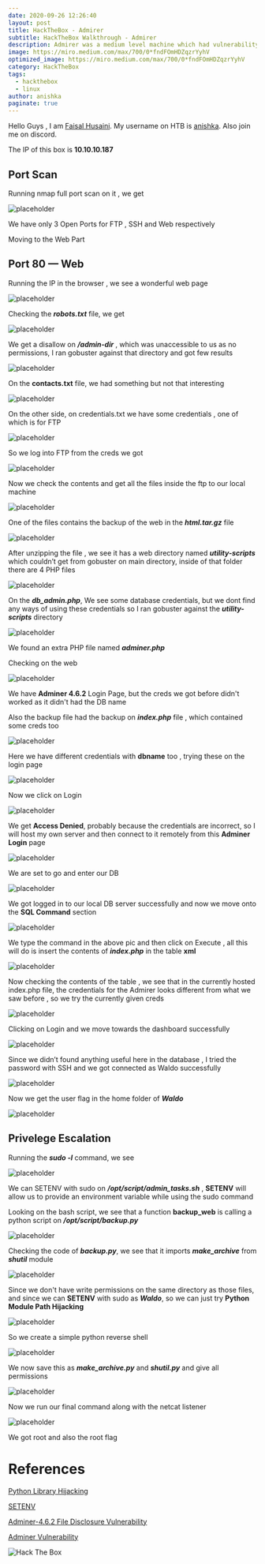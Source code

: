 ```yaml
---
date: 2020-09-26 12:26:40
layout: post
title: HackTheBox - Admirer 
subtitle: HackTheBox Walkthrough - Admirer
description: Admirer was a medium level machine which had vulnerability of web for Admirer and privilege escalation through python library hijacking
image: https://miro.medium.com/max/700/0*fndFOmHDZqzrYyhV
optimized_image: https://miro.medium.com/max/700/0*fndFOmHDZqzrYyhV
category: HackTheBox
tags:
  - hackthebox
  - linux
author: anishka
paginate: true
---
```


Hello Guys , I am <a href="https://twitter.com/_kNgF">Faisal Husaini</a>. My username on HTB is <a href="https://www.hackthebox.eu/home/users/profile/7404">anishka</a>. Also join me on discord.

The IP of this box is **10.10.10.187**

## Port Scan

Running nmap full port scan on it , we get

![placeholder](https://miro.medium.com/max/678/1*cqq3cZVOZQ6FS5Kvb2cCSQ.png "Large example image")

We have only 3 Open Ports for FTP , SSH and Web respectively

Moving to the Web Part

## Port 80 — Web

Running the IP in the browser , we see a wonderful web page

![placeholder](https://miro.medium.com/max/1000/1*XyqkW6yRwstEnxAr8duIHg.png "Large example image")

Checking the ***robots.txt*** file, we get

![placeholder](https://miro.medium.com/max/700/1*i33_cnu_JDls522V0kIefQ.png "Large example image")

We get a disallow on ***/admin-dir*** , which was unaccessible to us as no permissions, I ran gobuster against that directory and got few results

![placeholder](https://miro.medium.com/max/237/1*iatRyIOcNwLmn_9XnD8iDQ.png "Large example image")

On the **contacts.txt** file, we had something but not that interesting

![placeholder](https://miro.medium.com/max/527/1*A2gI4s9zRBdKVui0-EkenA.png "Large example image")

On the other side, on credentials.txt we have some credentials , one of which is for FTP

![placeholder](https://miro.medium.com/max/540/1*oJ8TqoC5Re3cL97F7Cjerg.png "Large example image")

So we log into FTP from the creds we got

![placeholder](https://miro.medium.com/max/296/1*kX7y9K78LELLtuAuG6LFMg.png "Large example image")

Now we check the contents and get all the files inside the ftp to our local machine

![placeholder](https://miro.medium.com/max/522/1*JMOKfORzDvgtoA_WkcBoxQ.png "Large example image")

One of the files contains the backup of the web in the ***html.tar.gz*** file

![placeholder](https://miro.medium.com/max/700/1*Tvohh6F002NJXaKJW5gdhw.png "Large example image")

After unzipping the file , we see it has a web directory named ***utility-scripts*** which couldn’t get from gobuster on main directory, inside of that folder there are 4 PHP files

![placeholder](https://miro.medium.com/max/552/1*Yk71ktC5EOnJFCwZRupFLw.png "Large example image")

On the ***db_admin.php***, We see some database credentials, but we dont find any ways of using these credentials so I ran gobuster against the ***utility-scripts*** directory

![placeholder](https://miro.medium.com/max/220/1*UgnTK85nrr454BoXgpJklw.png "Large example image")

We found an extra PHP file named ***adminer.php***

Checking on the web

![placeholder](https://miro.medium.com/max/668/1*mouqX26rvsJ-At_ye5TdhQ.png "Large example image")

We have **Adminer 4.6.2** Login Page, but the creds we got before didn't worked as it didn't had the DB name

Also the backup file had the backup on ***index.php*** file , which contained some creds too

![placeholder](https://miro.medium.com/max/542/1*qStg-oSO5rjldTy2Gww9sg.png "Large example image")

Here we have different credentials with **dbname** too , trying these on the login page

![placeholder](https://miro.medium.com/max/386/1*HVAhk2w9EyieOP8YwBmFQQ.png "Large example image")

Now we click on Login

![placeholder](https://miro.medium.com/max/521/1*RTQA1kdN9C5P9HeCJsr8cA.png "Large example image")

We get **Access Denied**, probably because the credentials are incorrect, so I will host my own server and then connect to it remotely from this **Adminer Login** page

![placeholder](https://miro.medium.com/max/413/1*83sMlCrfF0Fz1HRwxRT-wA.png "Large example image")

We are set to go and enter our DB

![placeholder](https://miro.medium.com/max/700/1*v_1gy6PVqeDASFTCH4iTpQ.png "Large example image")

We got logged in to our local DB server successfully and now we move onto the **SQL Command** section

![placeholder](https://miro.medium.com/max/658/1*PHGKHJm8eaJ0JlHAEsa_lA.png "Large example image")

We type the command in the above pic and then click on Execute , all this will do is insert the contents of ***index.php*** in the table **xml**

![placeholder](https://miro.medium.com/max/658/1*ozczHdt7RWaVrhCCDG7q_g.png "Large example image")

Now checking the contents of the table , we see that in the currently hosted index.php file, the credentials for the Admirer looks different from what we saw before , so we try the currently given creds

![placeholder](https://miro.medium.com/max/390/1*FrFEpAWix4qC8uoi_-Baag.png "Large example image")

Clicking on Login and we move towards the dashboard successfully

![placeholder](https://miro.medium.com/max/700/1*qPNBTXfENQXXxHTpq-nc9Q.png "Large example image")

Since we didn’t found anything useful here in the database , I tried the password with SSH and we got connected as Waldo successfully

![placeholder](https://miro.medium.com/max/541/1*8s46W3bxu9FdXyxsBckZvA.png "Large example image")

Now we get the user flag in the home folder of ***Waldo***

![placeholder](https://miro.medium.com/max/243/1*LsM9xWVZ2c6epPeq8lUuuw.png "Large example image")

## Privelege Escalation

Running the ***sudo -l*** command, we see

![placeholder](https://miro.medium.com/max/700/1*CbexAfGSXw7IInPPXhDAMA.png "Large example image")

We can SETENV with sudo on ***/opt/script/admin_tasks.sh*** , **SETENV** will allow us to provide an environment variable while using the sudo command

Looking on the bash script, we see that a function **backup_web** is calling a python script on ***/opt/script/backup.py***

![placeholder](https://miro.medium.com/max/586/1*pGBV9WHKrQmB1aMFjl2eGA.png "Large example image")

Checking the code of ***backup.py***, we see that it imports ***make_archive*** from ***shutil*** module

![placeholder](https://miro.medium.com/max/339/1*BfjApEHm0Zl-nXtNPuHoFQ.png "Large example image")

Since we don't have write permissions on the same directory as those files, and since we can **SETENV** with sudo as ***Waldo***, so we can just try **Python Module Path Hijacking**

![placeholder](https://miro.medium.com/max/485/1*B0-TEZdTAEnXBDI48F3syQ.png "Large example image")

So we create a simple python reverse shell

![placeholder](https://miro.medium.com/max/381/1*jFM428IfRmsNC9hE02sdnA.png "Large example image")

We now save this as ***make_archive.py*** and ***shutil.py*** and give all permissions

![placeholder](https://miro.medium.com/max/431/1*rNto_ArtxXlXJ0KcJaNbMg.png "Large example image")

Now we run our final command along with the netcat listener

![placeholder](https://miro.medium.com/max/1000/1*wSYuFYjZyu8lHS7bn8LbPQ.png "Large example image")

We got root and also the root flag


# References

<a href="https://rastating.github.io/privilege-escalation-via-python-library-hijacking/">Python Library Hijacking</a>

<a href="https://superuser.com/questions/363813/sudo-does-not-preserve-pythonpath">SETENV</a>

<a href="https://sansec.io/research/adminer-4.6.2-file-disclosure-vulnerability">Adminer-4.6.2 File Disclosure Vulnerability</a>

<a href="https://www.foregenix.com/blog/serious-vulnerability-discovered-in-adminer-tool">Adminer Vulnerability</a>


<img src="http://www.hackthebox.eu/badge/image/7404" alt="Hack The Box"> 









